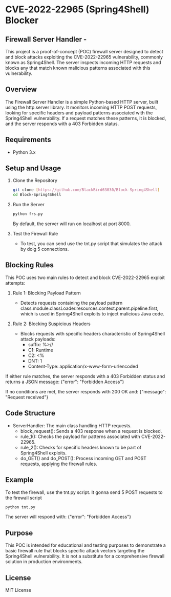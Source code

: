 # CVE-2022-22965 (Spring4Shell) Blocker

## Firewall Server Handler - 
This project is a proof-of-concept (POC) firewall server designed to detect and block attacks exploiting the CVE-2022-22965 vulnerability, commonly known as Spring4Shell. The server inspects incoming HTTP requests and blocks any that match known malicious patterns associated with this vulnerability.

## Overview

The Firewall Server Handler is a simple Python-based HTTP server, built using the http.server library. It monitors incoming HTTP POST requests, looking for specific headers and payload patterns associated with the Spring4Shell vulnerability. If a request matches these patterns, it is blocked, and the server responds with a 403 Forbidden status.

## Requirements

- Python 3.x

## Setup and Usage

1. Clone the Repository
   ```bash
   git clone [https://github.com/BlackBird63030/Block-Spring4Shell]
   cd Block-Spring4Shell
   ```

2. Run the Server
   ```bash
   python frs.py
   ```
   By default, the server will run on localhost at port 8000.

3. Test the Firewall Rule
   - To test, you can send use the tnt.py script that simulates the attack by doig 5 connections.

## Blocking Rules

This POC uses two main rules to detect and block CVE-2022-22965 exploit attempts:

1. Rule 1: Blocking Payload Pattern
   - Detects requests containing the payload pattern class.module.classLoader.resources.context.parent.pipeline.first, which is used in Spring4Shell exploits to inject malicious Java code.

2. Rule 2: Blocking Suspicious Headers
   - Blocks requests with specific headers characteristic of Spring4Shell attack payloads:
     - suffix: %>//
     - C1: Runtime
     - C2: <%
     - DNT: 1
     - Content-Type: application/x-www-form-urlencoded

If either rule matches, the server responds with a 403 Forbidden status and returns a JSON message:
{"error": "Forbidden Access"}

If no conditions are met, the server responds with 200 OK and:
{"message": "Request received"}

## Code Structure

- ServerHandler: The main class handling HTTP requests.
  - block_request(): Sends a 403 response when a request is blocked.
  - rule_1(): Checks the payload for patterns associated with CVE-2022-22965.
  - rule_2(): Checks for specific headers known to be part of Spring4Shell exploits.
  - do_GET() and do_POST(): Process incoming GET and POST requests, applying the firewall rules.

## Example

To test the firewall, use the tnt.py script. It gonna send 5 POST requests to the firewall script
```bash
python tnt.py
```

The server will respond with:
{"error": "Forbidden Access"}

## Purpose

This POC is intended for educational and testing purposes to demonstrate a basic firewall rule that blocks specific attack vectors targeting the Spring4Shell vulnerability. It is not a substitute for a comprehensive firewall solution in production environments.

## License

MIT License
